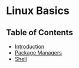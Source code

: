 # Linux Basics

## Table of Contents

- [Introduction](docs/introduction.md)
- [Package Managers](docs/package-managers.md)
- [Shell](docs/shell.md)
